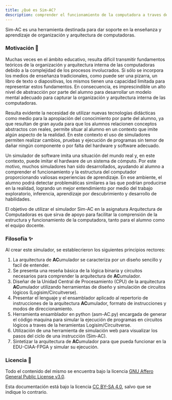 ```yaml
---
title: ¿Qué es Sim-AC?
description: comprender el funcionamiento de la computadora a traves de la arquitectura acumulador.
---
```


Sim-AC es una herramienta destinada para dar soporte en la enseñanza y aprendizaje de organización y arquitectura de computadoras. 

### Motivación  🚀

Muchas veces en el ámbito educativo, resulta difícil transmitir fundamentos teóricos de la organización y arquitectura interna de las computadoras debido a la complejidad de los procesos involucrados. Si sólo se incorpora los medios de enseñanza tradicionales, como puede ser una pizarra, un libro de texto o diapositivas, los mismos tienen una capacidad limitada para representar estos fundamentos. En consecuencia, es imprescindible un alto nivel de abstracción por parte del alumno para desarrollar un modelo mental adecuado para capturar la organización y arquitectura interna de las computadoras.

Resulta evidente la necesidad de utilizar nuevas tecnologías didácticas como medio para la apropiación del conocimiento por parte del alumno, ya que resultan de gran ayuda para que los alumnos relacionen conceptos abstractos con reales, permite situar al alumno en un contexto que imite algún aspecto de la realidad. En este contexto el uso de simuladores permiten realizar cambios, pruebas y ejecución de programas sin temor de dañar ningún componente o por falta del hardware y software adecuado.

Un simulador de software imita una situación del mundo real y, en este contexto, puede imitar el hardware de un sistema de cómputo. Por este motivo, muchos simuladores han sido desarrollados, ayudando al alumno a comprender el funcionamiento y la estructura del computador proporcionando valiosas experiencias de aprendizaje. En ese ambiente, el alumno podrá detectar problemáticas similares a las que podrían producirse en la realidad, logrando un mejor entendimiento por medio del trabajo exploratorio, inferencia, aprendizaje por descubrimiento y desarrollo de habilidades.

El objetivo de utilizar el simulador Sim-AC en la asignatura Arquitectura de Computadoras es que sirva de apoyo para facilitar la comprensión de la estructura y funcionamiento de la computadora, tanto para el alumno como el equipo docente. 


### Filosofía ✨
Al crear este simulador, se establecrieron los siguientes principios rectores:

1. La arquitectura de **AC**umulador se caracteriza por un diseño sencillo y facil de entender.
2. Se presenta una reseña básica de la lógica binaria y circuitos necesarios para comprender la arquitectura de **AC**umulador.
3. Diseñar de la Unidad Central de Procesamiento (CPU) de la arquitectura **AC**umulador utilizando herramientas de diseño y simulación de circuitos lógicos (Logisim/Circuitverse).
4. Presentar el lenguaje y el ensamblador aplicado al repertorio de instrucciones de la arquitectura **AC**umulador, formato de instrucciones y modos de direccionamiento.
5. Herramienta ensamblador en python (asm-AC.py) encargada de generar el código maquina para simular la ejecución de programas en circuitos lógicos a traves de la heramientas Logisim/Circuitverse.
6. Utilización de una herramienta de simulación web para visualizar los pasos del ciclo de una instrucción (Sim-AC).
7. Sintetizar la arquitectura de **AC**umulador para que pueda funcionar en la EDU-CIAA-FPGA y simular su ejecución.


### Licencia 📑

Todo el contenido del mismo se encuentra bajo la licencia [GNU Affero General Public License v3.0]().

Esta documentación está bajo la licencia [CC BY-SA 4.0](https://creativecommons.org/licenses/by-sa/4.0/), salvo que se indique lo contrario.

